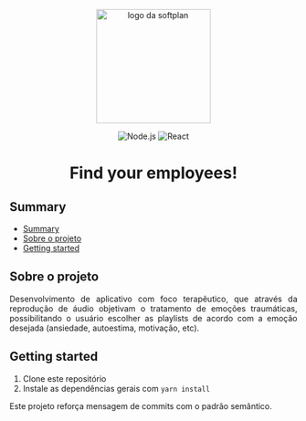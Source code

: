 <p align="center">
  <img alt="logo da softplan" src="../challenge-research-employees/src/assets/image/softplan-1601930502-552x368png.png" width="200px">
</p>

<p align="center">
  <img src="https://img.shields.io/badge/Node.js-14.17.6-brightgreen" alt="Node.js">
  <img src="https://img.shields.io/badge/React-18.1.0-blue" alt="React">
</p>

<h1 align="center">Find your employees!</h1>

## Summary

- [Summary](#summary)
- [Sobre o projeto](#sobre-o-projeto)
- [Getting started](#getting-started)

## Sobre o projeto

<p align="justify">
  Desenvolvimento de aplicativo com foco terapêutico, que através da reprodução de áudio objetivam o tratamento de emoções traumáticas, possibilitando o usuário escolher as playlists de acordo com a emoção desejada (ansiedade, autoestima, motivação, etc).
</p>


## Getting started

1. Clone este repositório
2. Instale as dependências gerais com `yarn install`

Este projeto reforça mensagem de commits com o padrão semântico.

[Design]: Design.md
